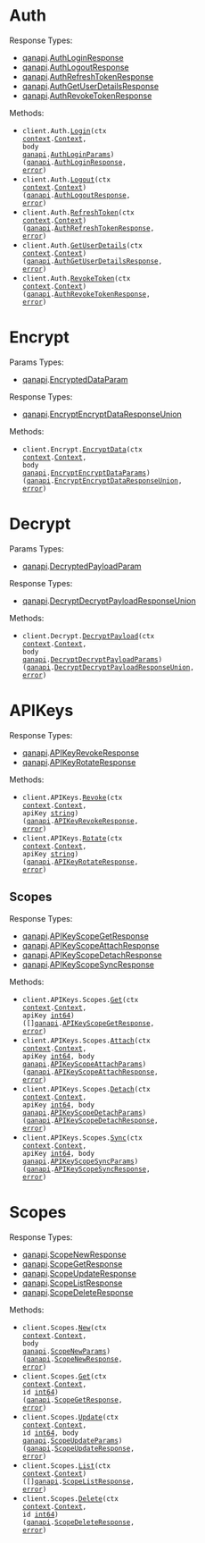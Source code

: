 # Auth

Response Types:

- <a href="https://pkg.go.dev/github.com/qanapi/qanapi-sdk-golang">qanapi</a>.<a href="https://pkg.go.dev/github.com/qanapi/qanapi-sdk-golang#AuthLoginResponse">AuthLoginResponse</a>
- <a href="https://pkg.go.dev/github.com/qanapi/qanapi-sdk-golang">qanapi</a>.<a href="https://pkg.go.dev/github.com/qanapi/qanapi-sdk-golang#AuthLogoutResponse">AuthLogoutResponse</a>
- <a href="https://pkg.go.dev/github.com/qanapi/qanapi-sdk-golang">qanapi</a>.<a href="https://pkg.go.dev/github.com/qanapi/qanapi-sdk-golang#AuthRefreshTokenResponse">AuthRefreshTokenResponse</a>
- <a href="https://pkg.go.dev/github.com/qanapi/qanapi-sdk-golang">qanapi</a>.<a href="https://pkg.go.dev/github.com/qanapi/qanapi-sdk-golang#AuthGetUserDetailsResponse">AuthGetUserDetailsResponse</a>
- <a href="https://pkg.go.dev/github.com/qanapi/qanapi-sdk-golang">qanapi</a>.<a href="https://pkg.go.dev/github.com/qanapi/qanapi-sdk-golang#AuthRevokeTokenResponse">AuthRevokeTokenResponse</a>

Methods:

- <code title="post /auth/login">client.Auth.<a href="https://pkg.go.dev/github.com/qanapi/qanapi-sdk-golang#AuthService.Login">Login</a>(ctx <a href="https://pkg.go.dev/context">context</a>.<a href="https://pkg.go.dev/context#Context">Context</a>, body <a href="https://pkg.go.dev/github.com/qanapi/qanapi-sdk-golang">qanapi</a>.<a href="https://pkg.go.dev/github.com/qanapi/qanapi-sdk-golang#AuthLoginParams">AuthLoginParams</a>) (<a href="https://pkg.go.dev/github.com/qanapi/qanapi-sdk-golang">qanapi</a>.<a href="https://pkg.go.dev/github.com/qanapi/qanapi-sdk-golang#AuthLoginResponse">AuthLoginResponse</a>, <a href="https://pkg.go.dev/builtin#error">error</a>)</code>
- <code title="post /auth/logout">client.Auth.<a href="https://pkg.go.dev/github.com/qanapi/qanapi-sdk-golang#AuthService.Logout">Logout</a>(ctx <a href="https://pkg.go.dev/context">context</a>.<a href="https://pkg.go.dev/context#Context">Context</a>) (<a href="https://pkg.go.dev/github.com/qanapi/qanapi-sdk-golang">qanapi</a>.<a href="https://pkg.go.dev/github.com/qanapi/qanapi-sdk-golang#AuthLogoutResponse">AuthLogoutResponse</a>, <a href="https://pkg.go.dev/builtin#error">error</a>)</code>
- <code title="post /auth/refresh">client.Auth.<a href="https://pkg.go.dev/github.com/qanapi/qanapi-sdk-golang#AuthService.RefreshToken">RefreshToken</a>(ctx <a href="https://pkg.go.dev/context">context</a>.<a href="https://pkg.go.dev/context#Context">Context</a>) (<a href="https://pkg.go.dev/github.com/qanapi/qanapi-sdk-golang">qanapi</a>.<a href="https://pkg.go.dev/github.com/qanapi/qanapi-sdk-golang#AuthRefreshTokenResponse">AuthRefreshTokenResponse</a>, <a href="https://pkg.go.dev/builtin#error">error</a>)</code>
- <code title="get /auth/userdetails">client.Auth.<a href="https://pkg.go.dev/github.com/qanapi/qanapi-sdk-golang#AuthService.GetUserDetails">GetUserDetails</a>(ctx <a href="https://pkg.go.dev/context">context</a>.<a href="https://pkg.go.dev/context#Context">Context</a>) (<a href="https://pkg.go.dev/github.com/qanapi/qanapi-sdk-golang">qanapi</a>.<a href="https://pkg.go.dev/github.com/qanapi/qanapi-sdk-golang#AuthGetUserDetailsResponse">AuthGetUserDetailsResponse</a>, <a href="https://pkg.go.dev/builtin#error">error</a>)</code>
- <code title="post /auth/revoke">client.Auth.<a href="https://pkg.go.dev/github.com/qanapi/qanapi-sdk-golang#AuthService.RevokeToken">RevokeToken</a>(ctx <a href="https://pkg.go.dev/context">context</a>.<a href="https://pkg.go.dev/context#Context">Context</a>) (<a href="https://pkg.go.dev/github.com/qanapi/qanapi-sdk-golang">qanapi</a>.<a href="https://pkg.go.dev/github.com/qanapi/qanapi-sdk-golang#AuthRevokeTokenResponse">AuthRevokeTokenResponse</a>, <a href="https://pkg.go.dev/builtin#error">error</a>)</code>

# Encrypt

Params Types:

- <a href="https://pkg.go.dev/github.com/qanapi/qanapi-sdk-golang">qanapi</a>.<a href="https://pkg.go.dev/github.com/qanapi/qanapi-sdk-golang#EncryptedDataParam">EncryptedDataParam</a>

Response Types:

- <a href="https://pkg.go.dev/github.com/qanapi/qanapi-sdk-golang">qanapi</a>.<a href="https://pkg.go.dev/github.com/qanapi/qanapi-sdk-golang#EncryptEncryptDataResponseUnion">EncryptEncryptDataResponseUnion</a>

Methods:

- <code title="post /encrypt">client.Encrypt.<a href="https://pkg.go.dev/github.com/qanapi/qanapi-sdk-golang#EncryptService.EncryptData">EncryptData</a>(ctx <a href="https://pkg.go.dev/context">context</a>.<a href="https://pkg.go.dev/context#Context">Context</a>, body <a href="https://pkg.go.dev/github.com/qanapi/qanapi-sdk-golang">qanapi</a>.<a href="https://pkg.go.dev/github.com/qanapi/qanapi-sdk-golang#EncryptEncryptDataParams">EncryptEncryptDataParams</a>) (<a href="https://pkg.go.dev/github.com/qanapi/qanapi-sdk-golang">qanapi</a>.<a href="https://pkg.go.dev/github.com/qanapi/qanapi-sdk-golang#EncryptEncryptDataResponseUnion">EncryptEncryptDataResponseUnion</a>, <a href="https://pkg.go.dev/builtin#error">error</a>)</code>

# Decrypt

Params Types:

- <a href="https://pkg.go.dev/github.com/qanapi/qanapi-sdk-golang">qanapi</a>.<a href="https://pkg.go.dev/github.com/qanapi/qanapi-sdk-golang#DecryptedPayloadParam">DecryptedPayloadParam</a>

Response Types:

- <a href="https://pkg.go.dev/github.com/qanapi/qanapi-sdk-golang">qanapi</a>.<a href="https://pkg.go.dev/github.com/qanapi/qanapi-sdk-golang#DecryptDecryptPayloadResponseUnion">DecryptDecryptPayloadResponseUnion</a>

Methods:

- <code title="post /decrypt">client.Decrypt.<a href="https://pkg.go.dev/github.com/qanapi/qanapi-sdk-golang#DecryptService.DecryptPayload">DecryptPayload</a>(ctx <a href="https://pkg.go.dev/context">context</a>.<a href="https://pkg.go.dev/context#Context">Context</a>, body <a href="https://pkg.go.dev/github.com/qanapi/qanapi-sdk-golang">qanapi</a>.<a href="https://pkg.go.dev/github.com/qanapi/qanapi-sdk-golang#DecryptDecryptPayloadParams">DecryptDecryptPayloadParams</a>) (<a href="https://pkg.go.dev/github.com/qanapi/qanapi-sdk-golang">qanapi</a>.<a href="https://pkg.go.dev/github.com/qanapi/qanapi-sdk-golang#DecryptDecryptPayloadResponseUnion">DecryptDecryptPayloadResponseUnion</a>, <a href="https://pkg.go.dev/builtin#error">error</a>)</code>

# APIKeys

Response Types:

- <a href="https://pkg.go.dev/github.com/qanapi/qanapi-sdk-golang">qanapi</a>.<a href="https://pkg.go.dev/github.com/qanapi/qanapi-sdk-golang#APIKeyRevokeResponse">APIKeyRevokeResponse</a>
- <a href="https://pkg.go.dev/github.com/qanapi/qanapi-sdk-golang">qanapi</a>.<a href="https://pkg.go.dev/github.com/qanapi/qanapi-sdk-golang#APIKeyRotateResponse">APIKeyRotateResponse</a>

Methods:

- <code title="patch /api-keys/{apiKey}/revoke">client.APIKeys.<a href="https://pkg.go.dev/github.com/qanapi/qanapi-sdk-golang#APIKeyService.Revoke">Revoke</a>(ctx <a href="https://pkg.go.dev/context">context</a>.<a href="https://pkg.go.dev/context#Context">Context</a>, apiKey <a href="https://pkg.go.dev/builtin#string">string</a>) (<a href="https://pkg.go.dev/github.com/qanapi/qanapi-sdk-golang">qanapi</a>.<a href="https://pkg.go.dev/github.com/qanapi/qanapi-sdk-golang#APIKeyRevokeResponse">APIKeyRevokeResponse</a>, <a href="https://pkg.go.dev/builtin#error">error</a>)</code>
- <code title="patch /api-keys/{apiKey}/rotate">client.APIKeys.<a href="https://pkg.go.dev/github.com/qanapi/qanapi-sdk-golang#APIKeyService.Rotate">Rotate</a>(ctx <a href="https://pkg.go.dev/context">context</a>.<a href="https://pkg.go.dev/context#Context">Context</a>, apiKey <a href="https://pkg.go.dev/builtin#string">string</a>) (<a href="https://pkg.go.dev/github.com/qanapi/qanapi-sdk-golang">qanapi</a>.<a href="https://pkg.go.dev/github.com/qanapi/qanapi-sdk-golang#APIKeyRotateResponse">APIKeyRotateResponse</a>, <a href="https://pkg.go.dev/builtin#error">error</a>)</code>

## Scopes

Response Types:

- <a href="https://pkg.go.dev/github.com/qanapi/qanapi-sdk-golang">qanapi</a>.<a href="https://pkg.go.dev/github.com/qanapi/qanapi-sdk-golang#APIKeyScopeGetResponse">APIKeyScopeGetResponse</a>
- <a href="https://pkg.go.dev/github.com/qanapi/qanapi-sdk-golang">qanapi</a>.<a href="https://pkg.go.dev/github.com/qanapi/qanapi-sdk-golang#APIKeyScopeAttachResponse">APIKeyScopeAttachResponse</a>
- <a href="https://pkg.go.dev/github.com/qanapi/qanapi-sdk-golang">qanapi</a>.<a href="https://pkg.go.dev/github.com/qanapi/qanapi-sdk-golang#APIKeyScopeDetachResponse">APIKeyScopeDetachResponse</a>
- <a href="https://pkg.go.dev/github.com/qanapi/qanapi-sdk-golang">qanapi</a>.<a href="https://pkg.go.dev/github.com/qanapi/qanapi-sdk-golang#APIKeyScopeSyncResponse">APIKeyScopeSyncResponse</a>

Methods:

- <code title="get /api-keys/{apiKey}/scopes">client.APIKeys.Scopes.<a href="https://pkg.go.dev/github.com/qanapi/qanapi-sdk-golang#APIKeyScopeService.Get">Get</a>(ctx <a href="https://pkg.go.dev/context">context</a>.<a href="https://pkg.go.dev/context#Context">Context</a>, apiKey <a href="https://pkg.go.dev/builtin#int64">int64</a>) ([]<a href="https://pkg.go.dev/github.com/qanapi/qanapi-sdk-golang">qanapi</a>.<a href="https://pkg.go.dev/github.com/qanapi/qanapi-sdk-golang#APIKeyScopeGetResponse">APIKeyScopeGetResponse</a>, <a href="https://pkg.go.dev/builtin#error">error</a>)</code>
- <code title="post /api-keys/{apiKey}/scopes/attach">client.APIKeys.Scopes.<a href="https://pkg.go.dev/github.com/qanapi/qanapi-sdk-golang#APIKeyScopeService.Attach">Attach</a>(ctx <a href="https://pkg.go.dev/context">context</a>.<a href="https://pkg.go.dev/context#Context">Context</a>, apiKey <a href="https://pkg.go.dev/builtin#int64">int64</a>, body <a href="https://pkg.go.dev/github.com/qanapi/qanapi-sdk-golang">qanapi</a>.<a href="https://pkg.go.dev/github.com/qanapi/qanapi-sdk-golang#APIKeyScopeAttachParams">APIKeyScopeAttachParams</a>) (<a href="https://pkg.go.dev/github.com/qanapi/qanapi-sdk-golang">qanapi</a>.<a href="https://pkg.go.dev/github.com/qanapi/qanapi-sdk-golang#APIKeyScopeAttachResponse">APIKeyScopeAttachResponse</a>, <a href="https://pkg.go.dev/builtin#error">error</a>)</code>
- <code title="post /api-keys/{apiKey}/scopes/detach">client.APIKeys.Scopes.<a href="https://pkg.go.dev/github.com/qanapi/qanapi-sdk-golang#APIKeyScopeService.Detach">Detach</a>(ctx <a href="https://pkg.go.dev/context">context</a>.<a href="https://pkg.go.dev/context#Context">Context</a>, apiKey <a href="https://pkg.go.dev/builtin#int64">int64</a>, body <a href="https://pkg.go.dev/github.com/qanapi/qanapi-sdk-golang">qanapi</a>.<a href="https://pkg.go.dev/github.com/qanapi/qanapi-sdk-golang#APIKeyScopeDetachParams">APIKeyScopeDetachParams</a>) (<a href="https://pkg.go.dev/github.com/qanapi/qanapi-sdk-golang">qanapi</a>.<a href="https://pkg.go.dev/github.com/qanapi/qanapi-sdk-golang#APIKeyScopeDetachResponse">APIKeyScopeDetachResponse</a>, <a href="https://pkg.go.dev/builtin#error">error</a>)</code>
- <code title="post /api-keys/{apiKey}/scopes/sync">client.APIKeys.Scopes.<a href="https://pkg.go.dev/github.com/qanapi/qanapi-sdk-golang#APIKeyScopeService.Sync">Sync</a>(ctx <a href="https://pkg.go.dev/context">context</a>.<a href="https://pkg.go.dev/context#Context">Context</a>, apiKey <a href="https://pkg.go.dev/builtin#int64">int64</a>, body <a href="https://pkg.go.dev/github.com/qanapi/qanapi-sdk-golang">qanapi</a>.<a href="https://pkg.go.dev/github.com/qanapi/qanapi-sdk-golang#APIKeyScopeSyncParams">APIKeyScopeSyncParams</a>) (<a href="https://pkg.go.dev/github.com/qanapi/qanapi-sdk-golang">qanapi</a>.<a href="https://pkg.go.dev/github.com/qanapi/qanapi-sdk-golang#APIKeyScopeSyncResponse">APIKeyScopeSyncResponse</a>, <a href="https://pkg.go.dev/builtin#error">error</a>)</code>

# Scopes

Response Types:

- <a href="https://pkg.go.dev/github.com/qanapi/qanapi-sdk-golang">qanapi</a>.<a href="https://pkg.go.dev/github.com/qanapi/qanapi-sdk-golang#ScopeNewResponse">ScopeNewResponse</a>
- <a href="https://pkg.go.dev/github.com/qanapi/qanapi-sdk-golang">qanapi</a>.<a href="https://pkg.go.dev/github.com/qanapi/qanapi-sdk-golang#ScopeGetResponse">ScopeGetResponse</a>
- <a href="https://pkg.go.dev/github.com/qanapi/qanapi-sdk-golang">qanapi</a>.<a href="https://pkg.go.dev/github.com/qanapi/qanapi-sdk-golang#ScopeUpdateResponse">ScopeUpdateResponse</a>
- <a href="https://pkg.go.dev/github.com/qanapi/qanapi-sdk-golang">qanapi</a>.<a href="https://pkg.go.dev/github.com/qanapi/qanapi-sdk-golang#ScopeListResponse">ScopeListResponse</a>
- <a href="https://pkg.go.dev/github.com/qanapi/qanapi-sdk-golang">qanapi</a>.<a href="https://pkg.go.dev/github.com/qanapi/qanapi-sdk-golang#ScopeDeleteResponse">ScopeDeleteResponse</a>

Methods:

- <code title="post /scopes">client.Scopes.<a href="https://pkg.go.dev/github.com/qanapi/qanapi-sdk-golang#ScopeService.New">New</a>(ctx <a href="https://pkg.go.dev/context">context</a>.<a href="https://pkg.go.dev/context#Context">Context</a>, body <a href="https://pkg.go.dev/github.com/qanapi/qanapi-sdk-golang">qanapi</a>.<a href="https://pkg.go.dev/github.com/qanapi/qanapi-sdk-golang#ScopeNewParams">ScopeNewParams</a>) (<a href="https://pkg.go.dev/github.com/qanapi/qanapi-sdk-golang">qanapi</a>.<a href="https://pkg.go.dev/github.com/qanapi/qanapi-sdk-golang#ScopeNewResponse">ScopeNewResponse</a>, <a href="https://pkg.go.dev/builtin#error">error</a>)</code>
- <code title="get /scopes/{id}">client.Scopes.<a href="https://pkg.go.dev/github.com/qanapi/qanapi-sdk-golang#ScopeService.Get">Get</a>(ctx <a href="https://pkg.go.dev/context">context</a>.<a href="https://pkg.go.dev/context#Context">Context</a>, id <a href="https://pkg.go.dev/builtin#int64">int64</a>) (<a href="https://pkg.go.dev/github.com/qanapi/qanapi-sdk-golang">qanapi</a>.<a href="https://pkg.go.dev/github.com/qanapi/qanapi-sdk-golang#ScopeGetResponse">ScopeGetResponse</a>, <a href="https://pkg.go.dev/builtin#error">error</a>)</code>
- <code title="put /scopes/{id}">client.Scopes.<a href="https://pkg.go.dev/github.com/qanapi/qanapi-sdk-golang#ScopeService.Update">Update</a>(ctx <a href="https://pkg.go.dev/context">context</a>.<a href="https://pkg.go.dev/context#Context">Context</a>, id <a href="https://pkg.go.dev/builtin#int64">int64</a>, body <a href="https://pkg.go.dev/github.com/qanapi/qanapi-sdk-golang">qanapi</a>.<a href="https://pkg.go.dev/github.com/qanapi/qanapi-sdk-golang#ScopeUpdateParams">ScopeUpdateParams</a>) (<a href="https://pkg.go.dev/github.com/qanapi/qanapi-sdk-golang">qanapi</a>.<a href="https://pkg.go.dev/github.com/qanapi/qanapi-sdk-golang#ScopeUpdateResponse">ScopeUpdateResponse</a>, <a href="https://pkg.go.dev/builtin#error">error</a>)</code>
- <code title="get /scopes">client.Scopes.<a href="https://pkg.go.dev/github.com/qanapi/qanapi-sdk-golang#ScopeService.List">List</a>(ctx <a href="https://pkg.go.dev/context">context</a>.<a href="https://pkg.go.dev/context#Context">Context</a>) ([]<a href="https://pkg.go.dev/github.com/qanapi/qanapi-sdk-golang">qanapi</a>.<a href="https://pkg.go.dev/github.com/qanapi/qanapi-sdk-golang#ScopeListResponse">ScopeListResponse</a>, <a href="https://pkg.go.dev/builtin#error">error</a>)</code>
- <code title="delete /scopes/{id}">client.Scopes.<a href="https://pkg.go.dev/github.com/qanapi/qanapi-sdk-golang#ScopeService.Delete">Delete</a>(ctx <a href="https://pkg.go.dev/context">context</a>.<a href="https://pkg.go.dev/context#Context">Context</a>, id <a href="https://pkg.go.dev/builtin#int64">int64</a>) (<a href="https://pkg.go.dev/github.com/qanapi/qanapi-sdk-golang">qanapi</a>.<a href="https://pkg.go.dev/github.com/qanapi/qanapi-sdk-golang#ScopeDeleteResponse">ScopeDeleteResponse</a>, <a href="https://pkg.go.dev/builtin#error">error</a>)</code>

